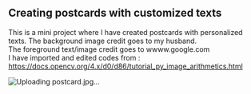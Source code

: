 ## Creating postcards with customized texts
 This is a mini project where I have created postcards with personalized texts. 
The background image credit goes to my husband.   
The foreground text/image credit goes to wwww.google.com   
I have imported and edited codes from : https://docs.opencv.org/4.x/d0/d86/tutorial_py_image_arithmetics.html  

![Uploading postcard.jpg…]()

